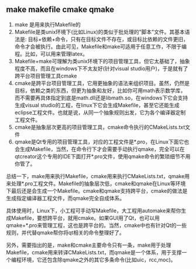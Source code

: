 ## make makefile cmake qmake

1. make 是用来执行Makefile的
2. Makefile是类unix环境下(比如Linux)的类似于批处理的"脚本"文件。其基本语法是: 目标+依赖+命令，只有在目标文件不存在，或目标比依赖的文件更旧，命令才会被执行。由此可见，Makefile和make可适用于任意工作，不限于编程。比如，可以用来管理latex。
3. Makefile+make可理解为类unix环境下的项目管理工具，但它太基础了，抽象程度不高，而且在windows下不太友好(针对visual studio用户)，于是就有了跨平台项目管理工具cmake
4. cmake是跨平台项目管理工具，它用更抽象的语法来组织项目。虽然，仍然是目标，依赖之类的东西，但更为抽象和友好，比如你可用math表示数学库，而不需要再具体指定到底是math.dll还是libmath.so，在windows下它会支持生成visual studio的工程，在linux下它会生成Makefile，甚至它还能生成eclipse工程文件。也就是说，从同一个抽象规则出发，它为各个编译器定制工程文件。
5. cmake是抽象层次更高的项目管理工具，cmake命令执行的CMakeLists.txt文件
6. qmake是Qt专用的项目管理工具，对应的工程文件是*.pro，在Linux下面它也会生成Makefile，当然，在命令行下才会需要手动执行qmake，完全可以在qtcreator这个专用的IDE下面打开*.pro文件，使用qmake命令的繁琐细节不用你管了。


总结一下，make用来执行Makefile，cmake用来执行CMakeLists.txt，qmake用来处理*.pro工程文件。Makefile的抽象层次低，cmake和qmake在Linux等环境下最后还是会生成一个Makefile。cmake和qmake支持跨平台，cmake的做法是生成指定编译器工程文件，而qmake完全自成体系。


具体使用时，Linux下，小工程可手动写Makefile，大工程用automake来帮你生成Makefile，要想跨平台，就用cmake。如果GUI用了Qt，也可以用qmake+*.pro来管理工程，这也是跨平台的。当然，cmake中也有针对Qt的一些规则，并代替qmake帮你将qt相关的命令整理好了。


另外，需要指出的是，make和cmake主要命令只有一条，make用于处理Makefile，cmake用来转译CMakeLists.txt，而qmake是一个体系，用于支撑一个编程环境，它还包含除qmake之外的其它多条命令(比如uic，rcc,moc)。